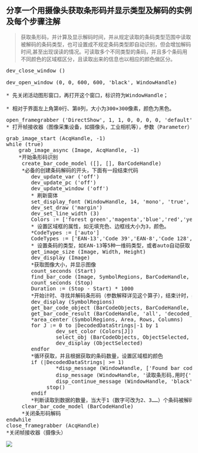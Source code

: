 
## 分享一个用摄像头获取条形码并显示类型及解码的实例及每个步骤注解

> 获取条形码，并计算及显示解码时间，并从规定读取的条码类型范围中读取被解码的条码类型，也可设置成不规定条码类型即自动识别，但会增加解码时间,甚至出现误读的情况。可读取多个不同类型的条码，并且多个条码用不同颜色的区域框区分，且读取出来的信息也以相应的颜色做区分。

<pre name="code" class="halcon">
dev_close_window ()<br>
dev_open_window (0, 0, 600, 600, 'black', WindowHandle)<br>
* 先关闭活动图形窗口，再打开这个窗口，标识符为WindowHandle；<br>
* 相对于界面左上角第0行、第0列，大小为300×300像素，颜色为黑色。
</pre>
<pre name="code" class="halcon">
open_framegrabber ('DirectShow', 1, 1, 0, 0, 0, 0, 'default', 8, 'rgb', -1, 'false', 'default', 'Gsou USB2.0 Camera', 0, -1, AcqHandle)
* 打开帧接收器（图像采集设备，如摄像头，工业相机等），参数（Parameter）详见这个算子
</pre>
<pre name="code" class="halcon">
grab_image_start (AcqHandle, -1)
while (true)
    grab_image_async (Image, AcqHandle, -1)
    *开始条形码识别
     create_bar_code_model ([], [], BarCodeHandle)
     *必备的创建条码解码的开头，下面有一段结束代码
        dev_update_var ('off')
        dev_update_pc ('off')
        dev_update_window ('off')
        * 刷新窗体
        set_display_font (WindowHandle, 14, 'mono', 'true', 'false')
        dev_set_draw ('margin')
        dev_set_line_width (3)
        Colors := ['forest green','magenta','blue','red','yellow']
        * 设置区域框的属性，如无填充色、边框线大小为3，颜色。
        *CodeTypes := ['auto']
        CodeTypes := ['EAN-13','Code 39','EAN-8','Code 128','Code 93']
        * 设置条码的类型，如EAN-13等5种一维码类型，或者auto自动获取（但解码时间较长且有误读的可能）
        get_image_size (Image, Width, Height)
        dev_display (Image)
        *获取图像大小，并显示图像
        count_seconds (Start)
        find_bar_code (Image, SymbolRegions, BarCodeHandle, CodeTypes, DecodedDataStrings)
        count_seconds (Stop)
        Duration := (Stop - Start) * 1000
        *开始计时、寻找并解码条形码（参数解释详见这个算子），结束计时，并计算解码的时间
        dev_display (SymbolRegions)
        get_bar_code_object (BarCodeObjects, BarCodeHandle, 'all', 'symbol_regions')
        get_bar_code_result (BarCodeHandle, 'all', 'decoded_types', DecodedDataTypes)
        *area_center (SymbolRegions, Area, Rows, Columns)
        for J := 0 to |DecodedDataStrings|-1 by 1
                dev_set_color (Colors[J])
                select_obj (BarCodeObjects, ObjectSelected, J+1)
                dev_display (ObjectSelected)
        endfor
        *循环获取，并且根据获取的条码数量，设置区域框的颜色
        if (|DecodedDataStrings| >= 1)
                *disp_message (WindowHandle, ['Found bar code(s) in ' + Duration$'3.0f' + 'ms:','\n Type: ' + DecodedDataTypes + '\n Data: ' + DecodedDataStrings], 'window', 5*12, 12, 'black', 'true')
                disp_message (WindowHandle, '读取条形码,用时{' + Duration$'3.0f' + 'ms}:' + '[' + DecodedDataTypes + ']' + '=' + '“' +  DecodedDataStrings + '”', 'window', 12, 12, Colors, 'true')
                disp_continue_message (WindowHandle, 'black', 'true')
             stop()
        endif
        *判断读取到数据的数量，当大于1（数字可改为2、3……）个条码被解码时，显示信息在窗体的第12行，第12列的位置，并按顺序用不同的颜色标注
     clear_bar_code_model (BarCodeHandle)  
     *关闭条形码解码
endwhile
close_framegrabber (AcqHandle)
*关闭帧接收器（摄像头）
</pre>
<img src="image001.jpg" align = "left"/>
